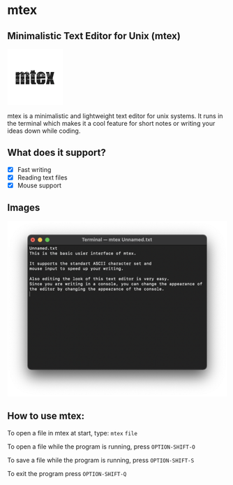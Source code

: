# mtex

## Minimalistic Text Editor for Unix (mtex) ##

![mtex logo](/Images/mtex_logo.png?raw=true)

mtex is a minimalistic and lightweight text editor for unix systems. It runs in the terminal which makes it a cool feature for short notes or writing your ideas down while coding.

## What does it support? ##

- [x] Fast writing
- [x] Reading text files
- [x] Mouse support

## Images ##

![mtex view](/Images/Image_mtex_view.png?raw=true)

## How to use mtex: ##

To open a file in mtex at start, type:
    `mtex` `file`

To open a file while the program is running, press `OPTION-SHIFT-O`

To save a file while the program is running, press `OPTION-SHIFT-S`

To exit the program press `OPTION-SHIFT-Q`
